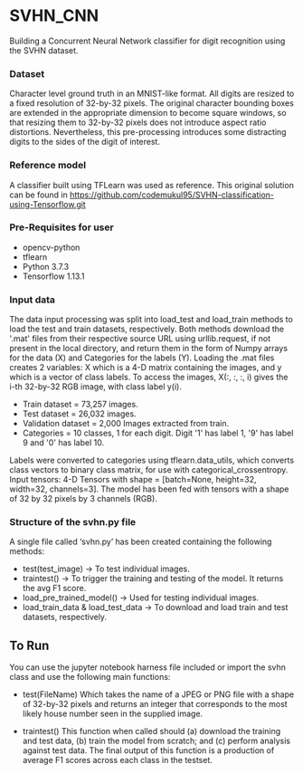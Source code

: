 # SVHN_CNN
Building a Concurrent Neural Network classifier for digit recognition using the SVHN dataset.

### Dataset
Character level ground truth in an MNIST-like format. All digits are resized to a fixed resolution of 32-by-32 pixels. The original character bounding boxes are extended in the appropriate dimension to become square windows, so that resizing them to 32-by-32 pixels does not introduce aspect ratio distortions. Nevertheless, this pre-processing introduces some distracting digits to the sides of the digit of interest. 

### Reference model
A classifier built using TFLearn was used as reference. This original solution can be found in https://github.com/codemukul95/SVHN-classification-using-Tensorflow.git

### Pre-Requisites for user
-	opencv-python
-	tflearn
-	Python 3.7.3
- Tensorflow 1.13.1 

### Input data
The data input processing was split into load_test and load_train methods to load the test and train datasets, respectively.
Both methods download the '.mat' files from their respective source URL using urllib.request, if not present in the local directory, and return them in the form of Numpy arrays for the data (X) and Categories for the labels (Y).
Loading the .mat files creates 2 variables: X which is a 4-D matrix containing the images, and y which is a vector of class labels. To access the images, X(:, :, :, i) gives the i-th 32-by-32 RGB image, with class label y(i).

- Train dataset = 73,257 images.
- Test dataset = 26,032 images.
- Validation dataset = 2,000 Images extracted from train. 
- Categories = 10 classes, 1 for each digit. Digit '1' has label 1, '9' has label 9 and '0' has label 10. 

Labels were converted to categories using tflearn.data_utils, which converts class vectors to binary class matrix, for use with categorical_crossentropy. Input tensors: 4-D Tensors with shape = [batch=None, height=32, width=32, channels=3].
The model has been fed with tensors with a shape of 32 by 32 pixels by 3 channels (RGB). 

### Structure of the svhn.py file

A single file called ‘svhn.py’ has been created containing the following methods:
-	test(test_image) -> To test individual images.
-	traintest() -> To trigger the training and testing of the model. It returns the avg F1 score.
-	load_pre_trained_model() -> Used for testing individual images.
-	load_train_data & load_test_data -> To download and load train and test datasets, respectively.

## To Run
You can use the jupyter notebook harness file included or import the svhn class and use the following main functions:

- test(FileName)
Which takes the name of a JPEG or PNG file with a shape of 32-by-32 pixels and returns an integer that corresponds to the most likely
house number seen in the supplied image.

- traintest()
This function when called should (a) download the training and test data, (b) train the model from scratch; and (c) perform analysis against test data. The final output of this function is a production of average F1 scores across each class in the testset.
